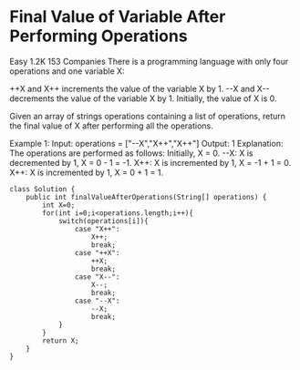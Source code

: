 # Final Value of Variable After Performing Operations
Easy
1.2K
153
Companies
There is a programming language with only four operations and one variable X:

++X and X++ increments the value of the variable X by 1.
--X and X-- decrements the value of the variable X by 1.
Initially, the value of X is 0.

Given an array of strings operations containing a list of operations, return the final value of X after performing all the operations.

Example 1:
Input: operations = ["--X","X++","X++"]
Output: 1
Explanation: The operations are performed as follows:
Initially, X = 0.
--X: X is decremented by 1, X =  0 - 1 = -1.
X++: X is incremented by 1, X = -1 + 1 =  0.
X++: X is incremented by 1, X =  0 + 1 =  1.
```
class Solution {
    public int finalValueAfterOperations(String[] operations) {
        int X=0;
        for(int i=0;i<operations.length;i++){
            switch(operations[i]){
                case "X++":
                    X++;
                    break;
                case "++X":
                    ++X;
                    break;
                case "X--":
                    X--;
                    break;
                case "--X":
                    --X;
                    break;
            }
        }
        return X;
    }
}
```